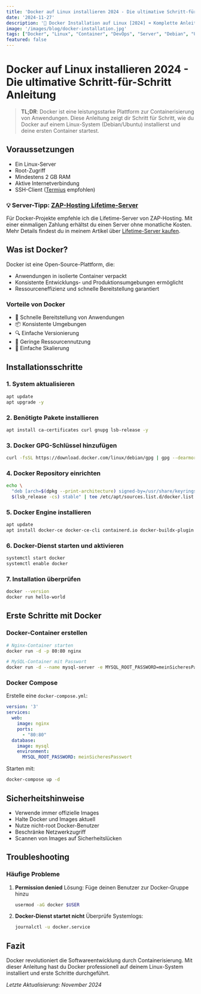 ```yaml
---
title: 'Docker auf Linux installieren 2024 - Die ultimative Schritt-für-Schritt Anleitung'
date: '2024-11-27'
description: '🐳 Docker Installation auf Linux [2024] ➜ Komplette Anleitung für Debian & Ubuntu ✓ Container-Management ✓ Docker Engine ✓ Docker Compose ✓ Inkl. Sicherheitstipps'
image: '/images/blog/docker-installation.jpg'
tags: ["Docker", "Linux", "Container", "DevOps", "Server", "Debian", "Ubuntu", "Tutorial", "Containerization", "Software Development"]
featured: false
---
```


# Docker auf Linux installieren 2024 - Die ultimative Schritt-für-Schritt Anleitung

> **TL;DR**: Docker ist eine leistungsstarke Plattform zur Containerisierung von Anwendungen. Diese Anleitung zeigt dir Schritt für Schritt, wie du Docker auf einem Linux-System (Debian/Ubuntu) installierst und deine ersten Container startest.

## Voraussetzungen

- Ein Linux-Server
- Root-Zugriff
- Mindestens 2 GB RAM
- Aktive Internetverbindung
- SSH-Client ([Termius](https://termius.com) empfohlen)

### 💡 Server-Tipp: [ZAP-Hosting Lifetime-Server](https://zap-hosting.com/vserverhomepage)

Für Docker-Projekte empfehle ich die Lifetime-Server von ZAP-Hosting. Mit einer einmaligen Zahlung erhältst du einen Server ohne monatliche Kosten. Mehr Details findest du in meinem Artikel über [Lifetime-Server kaufen](/blog/vserver-kaufen-statt-mieten).

## Was ist Docker?

Docker ist eine Open-Source-Plattform, die:
- Anwendungen in isolierte Container verpackt
- Konsistente Entwicklungs- und Produktionsumgebungen ermöglicht
- Ressourceneffizienz und schnelle Bereitstellung garantiert

### Vorteile von Docker

- 🚀 Schnelle Bereitstellung von Anwendungen
- 📦 Konsistente Umgebungen
- 🔍 Einfache Versionierung
- 💾 Geringe Ressourcennutzung
- 🔄 Einfache Skalierung

## Installationsschritte

### 1. System aktualisieren

```bash
apt update
apt upgrade -y
```

### 2. Benötigte Pakete installieren

```bash
apt install ca-certificates curl gnupg lsb-release -y
```

### 3. Docker GPG-Schlüssel hinzufügen

```bash
curl -fsSL https://download.docker.com/linux/debian/gpg | gpg --dearmor -o /usr/share/keyrings/docker-archive-keyring.gpg
```

### 4. Docker Repository einrichten

```bash
echo \
  "deb [arch=$(dpkg --print-architecture) signed-by=/usr/share/keyrings/docker-archive-keyring.gpg] https://download.docker.com/linux/debian \
  $(lsb_release -cs) stable" | tee /etc/apt/sources.list.d/docker.list > /dev/null
```

### 5. Docker Engine installieren

```bash
apt update
apt install docker-ce docker-ce-cli containerd.io docker-buildx-plugin docker-compose-plugin -y
```

### 6. Docker-Dienst starten und aktivieren

```bash
systemctl start docker
systemctl enable docker
```

### 7. Installation überprüfen

```bash
docker --version
docker run hello-world
```

## Erste Schritte mit Docker

### Docker-Container erstellen

```bash
# Nginx-Container starten
docker run -d -p 80:80 nginx

# MySQL-Container mit Passwort
docker run -d --name mysql-server -e MYSQL_ROOT_PASSWORD=meinSicheresPasswort mysql
```

### Docker Compose

Erstelle eine `docker-compose.yml`:

```yaml
version: '3'
services:
  web:
    image: nginx
    ports:
      - "80:80"
  database:
    image: mysql
    environment:
      MYSQL_ROOT_PASSWORD: meinSicheresPasswort
```

Starten mit:
```bash
docker-compose up -d
```

## Sicherheitshinweise

- Verwende immer offizielle Images
- Halte Docker und Images aktuell
- Nutze nicht-root Docker-Benutzer
- Beschränke Netzwerkzugriff
- Scannen von Images auf Sicherheitslücken

## Troubleshooting

### Häufige Probleme

1. **Permission denied**
   Lösung: Füge deinen Benutzer zur Docker-Gruppe hinzu
   ```bash
   usermod -aG docker $USER
   ```

2. **Docker-Dienst startet nicht**
   Überprüfe Systemlogs:
   ```bash
   journalctl -u docker.service
   ```

## Fazit

Docker revolutioniert die Softwareentwicklung durch Containerisierung. Mit dieser Anleitung hast du Docker professionell auf deinem Linux-System installiert und erste Schritte durchgeführt.

*Letzte Aktualisierung: November 2024*
